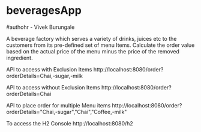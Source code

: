 # beveragesApp 
#authohr - Vivek Burungale

A beverage factory which serves a variety of drinks, juices etc to the customers from its pre-defined set of menu Items. Calculate the order value based on the actual price of the menu minus the price of the removed ingredient.

API to access with Exclusion Items http://localhost:8080/order?orderDetails=Chai,-sugar,-milk

API to access without Exclusion Items http://localhost:8080/order?orderDetails=Chai

API to place order for multiple Menu items http://localhost:8080/order?orderDetails="Chai,-sugar","Chai","Coffee,-milk"

To access the H2 Console http://localhost:8080/h2

